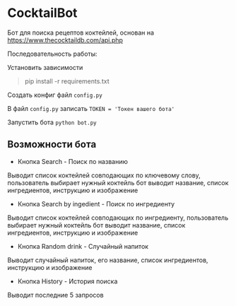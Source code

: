 # CocktailBot
Бот для поиска рецептов коктейлей, основан на https://www.thecocktaildb.com/api.php

Последовательность работы:

Установить зависимости
> pip install -r requirements.txt

Создать конфиг файл `config.py`

В файл `config.py` записать `TOKEN = 'Токен вашего бота'`

Запустить бота `python bot.py`

## Возможности бота

- Кнопка Search - Поиск по названию 

Выводит список коктейлей совподающих по ключевому слову, пользователь выбирает нужный коктейль
бот выводит название, список ингредиентов, инструкцию и изображение

- Кнопка Search by ingedient - Поиск по ингредиенту 

Выводит список коктейлей совподающих по ингредиенту, пользователь выбирает нужный коктейль
бот выводит название, список ингредиентов, инструкцию и изображение

- Кнопка Random drink - Случайный напиток

Выводит случайный напиток, его название, список ингредиентов, инструкцию и изображение

- Кнопка History - История поиска

Выводит последние 5 запросов
